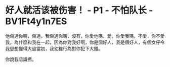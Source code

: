 # 好人就活该被伤害！ - P1 - 不怕队长 - BV1Ft4y1n7ES

他傷過你嗎，傷過，我傷過你嗎，沒有，你愛他嗎，愛，你愛我嗎，不愛，你不愛我，為什麼和我在一起，因為你對我好啊，你是個好人，我是個好人，有個女仔令我思想變得大過當初，我幼稚行為對你犯下大錯。

你說我唔識撚。